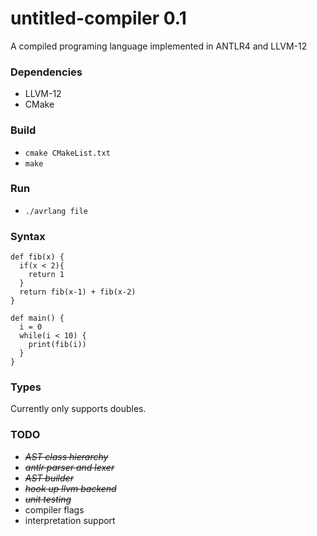 # untitled-compiler 0.1
A compiled programing language implemented in ANTLR4 and LLVM-12

### Dependencies
* LLVM-12
* CMake

### Build
* `cmake CMakeList.txt`
* `make`

### Run
* `./avrlang file`

### Syntax 
```
def fib(x) {
  if(x < 2){
    return 1
  }
  return fib(x-1) + fib(x-2)
}

def main() {
  i = 0
  while(i < 10) {
    print(fib(i))  
  }
}
```

### Types
Currently only supports doubles.

### TODO
* <strike> *AST class hierarchy* </strike>
* <strike> *antlr parser and lexer* </strike>
* <strike> *AST builder* </strike>
* <strike> *hook up llvm backend* </strike>
* <strike> *unit testing* </strike>
* compiler flags
* interpretation support
